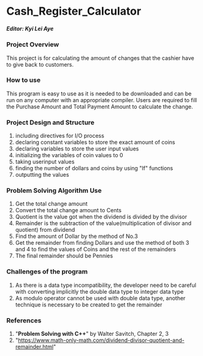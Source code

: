 # Cash_Register_Calculator
##### Editor: Kyi Lei Aye

### Project Overview
This project is for calculating the amount of changes that the cashier have to give back to customers.

### How to use
This program is easy to use as it is needed to be downloaded and can be run on any computer with an appropriate compiler. Users are required to fill the Purchase Amount and Total Payment Amount to calculate the change.

### Project Design and Structure
1. including directives for I/O process
2. declaring constant variables to store the exact amount of coins
3. declaring variables to store the user input values
4. initializing the variables of coin values to 0 
5. taking userinput values
6. finding the number of dollars and coins by using "If" functions
7. outputting the values

### Problem Solving Algorithm Use
1. Get the total change amount
2. Convert the total change amount to Cents
3. Quotient is the value got when the dividend is divided by the divisor
4. Remainder is the subtraction of the value(multiplication of divisor and quotient) from dividend
5. Find the amount of Dollar by the method of No.3
6. Get the remainder from finding Dollars and use the method of both 3 and 4 to find the values of Coins and the rest of the remainders
7. The final remainder should be Pennies

### Challenges of the program
1. As there is a data type incompatibility, the developer need to be careful with converting implicitly the double data type to integer data type
2. As modulo operator cannot be used with double data type, another technique is necessary to be created to get the remainder

### References
1. "**Problem Solving with C++**" by Walter Savitch, Chapter 2, 3
2. "https://www.math-only-math.com/dividend-divisor-quotient-and-remainder.html"
